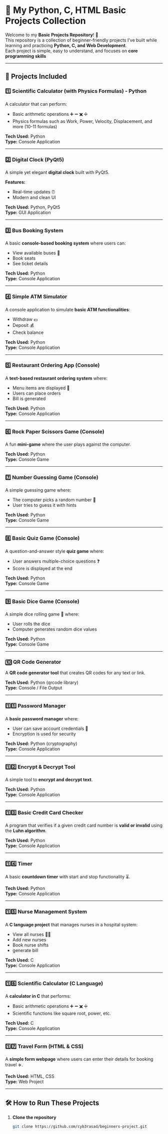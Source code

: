 # 🐍 My Python, C, HTML Basic Projects Collection

Welcome to my **Basic Projects Repository**! 🎯  
This repository is a collection of beginner-friendly projects I’ve built while learning and practicing **Python, C, and Web Development**.  
Each project is simple, easy to understand, and focuses on **core programming skills**

---

## 🚀 Projects Included

### 1️⃣ Scientific Calculator (with Physics Formulas) - Python
A calculator that can perform:
- Basic arithmetic operations ➕ ➖ ✖️ ➗
- Physics formulas such as Work, Power, Velocity, Displacement, and more (10-11 formulas)

**Tech Used:** Python  
**Type:** Console Application  

---

### 2️⃣ Digital Clock (PyQt5)
A simple yet elegant **digital clock** built with PyQt5.  

**Features:**
- Real-time updates ⏰  
- Modern and clean UI  

**Tech Used:** Python, PyQt5  
**Type:** GUI Application  

---

### 3️⃣ Bus Booking System
A basic **console-based booking system** where users can:
- View available buses 🚌  
- Book seats  
- See ticket details  

**Tech Used:** Python  
**Type:** Console Application  

---

### 4️⃣ Simple ATM Simulator
A console application to simulate **basic ATM functionalities**:
- Withdraw 💵  
- Deposit 💰  
- Check balance  

**Tech Used:** Python  
**Type:** Console Application  

---

### 5️⃣ Restaurant Ordering App (Console)
A **text-based restaurant ordering system** where:
- Menu items are displayed 🍔  
- Users can place orders  
- Bill is generated  

**Tech Used:** Python  
**Type:** Console Application  

---

### 6️⃣ Rock Paper Scissors Game (Console)
A fun **mini-game** where the user plays against the computer.  

**Tech Used:** Python  
**Type:** Console Game  

---

### 7️⃣ Number Guessing Game (Console)
A simple guessing game where:
- The computer picks a random number 🔢  
- User tries to guess it with hints  

**Tech Used:** Python  
**Type:** Console Game  

---

### 8️⃣ Basic Quiz Game (Console)
A question-and-answer style **quiz game** where:
- User answers multiple-choice questions ❓  
- Score is displayed at the end  

**Tech Used:** Python  
**Type:** Console Game  

---

### 9️⃣ Basic Dice Game (Console)
A simple dice rolling game 🎲 where:
- User rolls the dice  
- Computer generates random dice values  

**Tech Used:** Python  
**Type:** Console Game  

---

### 🔟 QR Code Generator
A **QR code generator tool** that creates QR codes for any text or link.  

**Tech Used:** Python (qrcode library)  
**Type:** Console / File Output  

---

### 1️⃣1️⃣ Password Manager
A **basic password manager** where:
- User can save account credentials 🔑  
- Encryption is used for security  

**Tech Used:** Python (cryptography)  
**Type:** Console Application  

---

### 1️⃣2️⃣ Encrypt & Decrypt Tool
A simple tool to **encrypt and decrypt text**. 

**Tech Used:** Python  
**Type:** Console Application  

---

### 1️⃣3️⃣ Basic Credit Card Checker
A program that verifies if a given credit card number is **valid or invalid** using the **Luhn algorithm**.  

**Tech Used:** Python  
**Type:** Console Application  

---

### 1️⃣4️⃣ Timer
A basic **countdown timer** with start and stop functionality ⏳.  

**Tech Used:** Python  
**Type:** Console Application  

---

### 1️⃣5️⃣ Nurse Management System
A **C language project** that manages nurses in a hospital system:
- View all nurses 👩‍⚕️  
- Add new nurses 
- Book nurse shifts
- generate bill  

**Tech Used:** C  
**Type:** Console Application  

---

### 1️⃣6️⃣ Scientific Calculator (C Language)
A **calculator in C** that performs:  
- Basic arithmetic operations ➕ ➖ ✖️ ➗  
- Scientific functions like square root, power, etc.  

**Tech Used:** C  
**Type:** Console Application  

---

### 1️⃣7️⃣ Travel Form (HTML & CSS)
A **simple form webpage** where users can enter their details for booking travel ✈️.  

**Tech Used:** HTML, CSS  
**Type:** Web Project  

---

## 🛠 How to Run These Projects  

1. **Clone the repository**  
   ```bash
   git clone https://github.com/cyb3rasad/beginners-project.git
